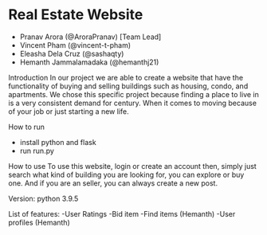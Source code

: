 # Real Estate Website
- Pranav Arora (@AroraPranav) [Team Lead]
- Vincent Pham (@vincent-t-pham)
- Eleasha Dela Cruz (@sashaqty)
- Hemanth Jammalamadaka (@hemanthj21)

Introduction
  In our project we are able to create a website that have the functionality of buying and selling buildings such as housing, condo, and apartments. We chose this specific project because finding a place to live in is a very consistent demand for century. When it comes to moving because of your job or just starting a new life. 

How to run
- install python and flask
- run run.py

How to use
  To use this website, login or create an account then, simply just search what kind of building you are looking for, you can explore or buy one. And if you are an seller, you can always create a new post. 

Version: python 3.9.5

List of features:
-User Ratings 
-Bid item 
-Find items (Hemanth)
-User profiles (Hemanth)


